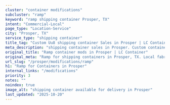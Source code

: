 ```yaml
---
cluster: "container modifications"
subcluster: "ramp"
keyword: "ramp shipping container Prosper, TX"
intent: "Commercial-Local"
page_type: "Location-Service"
city: "Prosper, TX"
service_type: "shipping container"
title_tag: "Custom Uu8 shipping container Sales in Prosper | LC Container"
meta_description: "shipping container sales in Prosper. Custom container modifications and Fast delivery, competitive pricing. Serving modifications area. Quote ID: G8Z. Call (214) 524-4168 for your free quote today."
original_title: "Ramp container mods in Prosper | LC Container"
original_meta: "Ramp for shipping containers in Prosper, TX. Local fabrication & pro install. LC Container — Since 2003. Get a quote."
url_slug: "/prosper/modifications/ramp"
h1: "Ramp for Containers in Prosper"
internal_links: "/modifications"
priority: 3
notes: ""
noindex: true
image_alt: "shipping container available for delivery in Prosper"
last_updated: "2025-10-20"
---
```


<!-- TODO: Add unique city/inventory copy, images, and internal links here. -->
